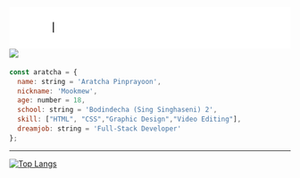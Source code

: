 
<img align="center" src="https://github.com/aratchamm/aratchamm/blob/master/im.gif">
<img src="https://img.shields.io/website?down_color=green&style=for-the-badge&up_color=black&up_message=aratcha.github.io&url=https%3A%2F%2Faratchamm.github.io%2F">

```javascript
const aratcha = {
  name: string = 'Aratcha Pinprayoon',
  nickname: 'Mookmew',
  age: number = 18,
  school: string = 'Bodindecha (Sing Singhaseni) 2',
  skill: ["HTML", "CSS","Graphic Design","Video Editing"],
  dreamjob: string = 'Full-Stack Developer'
};
```
---

[![Top Langs](https://github-readme-stats.vercel.app/api/top-langs/?username=aratchamm&layout=compact)](https://github.com/anuraghazra/github-readme-stats)
